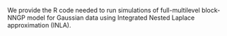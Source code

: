 We provide the R code needed to run  simulations of full-multilevel block-NNGP model for Gaussian data using Integrated Nested Laplace approximation (INLA).
